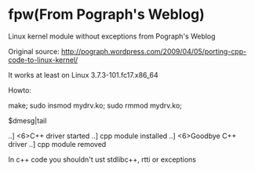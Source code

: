 fpw(From Pograph's Weblog)
===

Linux kernel module without exceptions from Pograph's Weblog

Original source:
http://pograph.wordpress.com/2009/04/05/porting-cpp-code-to-linux-kernel/

It works at least on Linux 3.7.3-101.fc17.x86_64

Howto:

make;
sudo insmod mydrv.ko;
sudo rmmod mydrv.ko;

$dmesg|tail

<p>
..] <6>C++ driver started
..] cpp module installed
..] <6>Goodbye C++ driver
..] cpp module removed
</p>

In c++ code you shouldn't ust stdlibc++, rtti or exceptions
